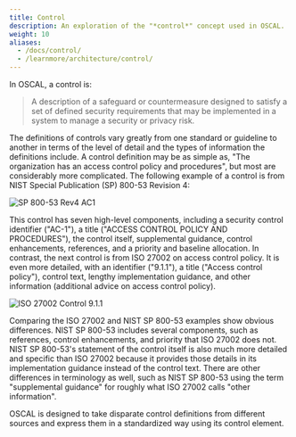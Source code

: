 ```yaml
---
title: Control
description: An exploration of the "*control*" concept used in OSCAL.
weight: 10
aliases:
  - /docs/control/
  - /learnmore/architecture/control/
---
```


In OSCAL, a control is:

> A description of a safeguard or countermeasure designed to satisfy a set of defined security requirements that may be implemented in a system to manage a security or privacy risk.

The definitions of controls vary greatly from one standard or guideline to another in terms of the level of detail and the types of information the definitions include. A control definition may be as simple as, "The organization has an access control policy and procedures", but most are considerably more complicated. The following example of a control is from NIST Special Publication (SP) 800-53 Revision 4:

![SP 800-53 Rev4 AC1](../NIST-SP-800-53-Rev4-AC1.png)

This control has seven high-level components, including a security control identifier ("AC-1"), a title ("ACCESS CONTROL POLICY AND PROCEDURES"), the control itself, supplemental guidance, control enhancements, references, and a priority and baseline allocation. In contrast, the next control is from ISO 27002 on access control policy. It is even more detailed, with an identifier ("9.1.1"), a title ("Access control policy"), control text, lengthy implementation guidance, and other information (additional advice on access control policy).

![ISO 27002 Control 9.1.1](../ISO-27002-Control-9.1.1.png)

Comparing the ISO 27002 and NIST SP 800-53 examples show obvious differences. NIST SP 800-53 includes several components, such as references, control enhancements, and priority that ISO 27002 does not. NIST SP 800-53's statement of the control itself is also much more detailed and specific than ISO 27002 because it provides those details in its implementation guidance instead of the control text. There are other differences in terminology as well, such as NIST SP 800-53 using the term "supplemental guidance" for roughly what ISO 27002 calls "other information".

OSCAL is designed to take disparate control definitions from different sources and express them in a standardized way using its control element.
